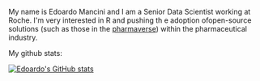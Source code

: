 My name is Edoardo Mancini and I am a Senior Data Scientist working at Roche. I'm very interested in R and pushing th e adoption ofopen-source solutions (such as those in the [pharmaverse](https://github.com/pharmaverse)) within the pharmaceutical industry.

My github stats:

[![Edoardo's GitHub stats](https://github-readme-stats.vercel.app/api?username=manciniedoardo)](https://github.com/anuraghazra/github-readme-stats)

<!--
**manciniedoardo/manciniedoardo** is a ✨ _special_ ✨ repository because its `README.md` (this file) appears on your GitHub profile.

Here are some ideas to get you started:

- 🔭 I’m currently working on ...
- 🌱 I’m currently learning ...
- 👯 I’m looking to collaborate on ...
- 🤔 I’m looking for help with ...
- 💬 Ask me about ...
- 📫 How to reach me: ...
- 😄 Pronouns: ...
- ⚡ Fun fact: ...
-->
